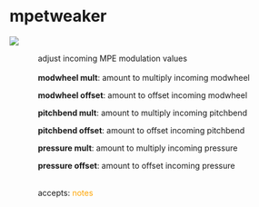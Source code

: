 
<a name=mpetweaker></a><br>
# <b>mpetweaker</b>
<img src="../images/mpetweaker.png"><br>
<div style="display:inline-block;margin-left:50px;">
adjust incoming MPE modulation values<br/><br/>
<b>modwheel mult</b>: amount to multiply incoming modwheel<br>

<b>modwheel offset</b>: amount to offset incoming modwheel<br>

<b>pitchbend mult</b>: amount to multiply incoming pitchbend<br>

<b>pitchbend offset</b>: amount to offset incoming pitchbend<br>

<b>pressure mult</b>: amount to multiply incoming pressure<br>

<b>pressure offset</b>: amount to offset incoming pressure<br>

<br>accepts: <font color=orange>notes</font> <br></div>
